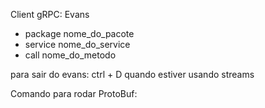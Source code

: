 Client gRPC: Evans
- package nome_do_pacote
- service nome_do_service
- call nome_do_metodo

para sair do evans: ctrl + D quando estiver usando streams


Comando para rodar ProtoBuf:
```protoc --go_out=. --go-grpc_out=. proto/course_category.proto (para gerar o arquivo entities.pb.go)

